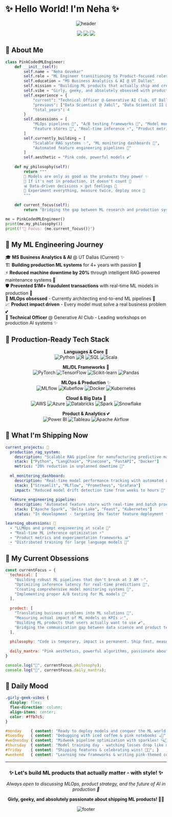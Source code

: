 # ✨ Hello World! I'm Neha ✨ 

<div align="center">
  
  ![header](https://capsule-render.vercel.app/api?type=waving&color=ffb6c1&height=300&section=header&text=Neha%20Govekar&fontSize=90&animation=fadeIn&fontAlignY=38&desc=ML%20Engineer%20💖%20Product-Focused%20Data%20Scientist%20💖%20MLOps%20Enthusiast&descAlignY=55&descAlign=62&fontColor=d6ace6)

  <a href="http://www.linkedin.com/in/neha-govekar"><img src="https://img.shields.io/badge/LinkedIn-0077B5?style=for-the-badge&logo=linkedin&logoColor=white"></a>
  <a href="mailto:neha.Govekar@utdallas.edu"><img src="https://img.shields.io/badge/Email-D14836?style=for-the-badge&logo=gmail&logoColor=white"></a>
  <a href="https://www.kaggle.com/nehagovekar"><img src="https://img.shields.io/badge/Kaggle-20BEFF?style=for-the-badge&logo=Kaggle&logoColor=white"></a>
  
</div>

## 🌸 About Me  
```python
class PinkCodedMLEngineer:
    def __init__(self):
        self.name = "Neha Govekar"
        self.role = "ML Engineer transitioning to Product-focused roles 💕"
        self.education = "MS Business Analytics & AI @ UT Dallas"
        self.mission = "Building ML products that actually ship and create impact ✨"
        self.vibe = "Girly, geeky, and absolutely obsessed with production ML! 💖"
        self.experience = {
            "current": "Technical Officer @ Generative AI Club, UT Dallas 🌟",
            "previous": ["Data Scientist @ Jabil", "Data Scientist II @ HSBC", "Data Science Intern @ Citibank"],
            "total_years": 4
        }
        self.obsessions = [
            "MLOps pipelines 💫", "A/B testing frameworks 🔬", "Model monitoring 📊",
            "Feature stores 🏪", "Real-time inference ⚡", "Product metrics 📈"
        ]
        self.currently_building = [
            "Scalable RAG systems ✨", "ML monitoring dashboards 🎀", 
            "Automated feature engineering pipelines 🌺"
        ]
        self.aesthetic = "Pink code, powerful models 💕"
        
    def my_philosophy(self):
        return """
        💭 Models are only as good as the products they power ✨
        🔄 If it's not in production, it doesn't count 💖
        📊 Data-driven decisions > gut feelings 🌸
        🧪 Experiment everything, measure twice, deploy once 💫
        """
        
    def current_focus(self):
        return "Bridging the gap between ML research and production systems with style! 💕"

me = PinkCodedMLEngineer()
print(me.my_philosophy())
print(f"🎯 Focus: {me.current_focus()}")
```

## 🌺 My ML Engineering Journey

🎓 **MS Business Analytics & AI** @ UT Dallas (Current) ✨  
🏗️ **Building production ML systems** for 4+ years with passion 💖  
⚡ **Reduced machine downtime by 20%** through intelligent RAG-powered maintenance systems 🌟  
🛡️ **Prevented $1M+ fraudulent transactions** with real-time ML models in production 💫  
🔧 **MLOps obsessed** - Currently architecting end-to-end ML pipelines 🌸  
📈 **Product impact driven** - Every model must solve a real business problem 💕  
🎯 **Technical Officer** @ Generative AI Club - Leading workshops on production AI systems ✨  

## 💖 Production-Ready Tech Stack

<div align="center">
  
  **Languages & Core** 🌸  
  ![Python](https://img.shields.io/badge/Python-FFD43B?style=for-the-badge&logo=python&logoColor=blue)
  ![R](https://img.shields.io/badge/R-276DC3?style=for-the-badge&logo=r&logoColor=white)
  ![SQL](https://img.shields.io/badge/SQL-4479A1?style=for-the-badge&logo=mysql&logoColor=white)
  ![Scala](https://img.shields.io/badge/Scala-DC322F?style=for-the-badge&logo=scala&logoColor=white)
  
  **ML/DL Frameworks** 💫  
  ![PyTorch](https://img.shields.io/badge/PyTorch-EE4C2C?style=for-the-badge&logo=pytorch&logoColor=white)
  ![TensorFlow](https://img.shields.io/badge/TensorFlow-FF6F00?style=for-the-badge&logo=tensorflow&logoColor=white)
  ![Scikit-learn](https://img.shields.io/badge/scikit_learn-F7931E?style=for-the-badge&logo=scikit-learn&logoColor=white)
  ![Pandas](https://img.shields.io/badge/Pandas-150458?style=for-the-badge&logo=pandas&logoColor=white)
  
  **MLOps & Production** ✨  
  ![MLflow](https://img.shields.io/badge/MLflow-0194E2?style=for-the-badge&logo=mlflow&logoColor=white)
  ![Kubeflow](https://img.shields.io/badge/Kubeflow-326CE5?style=for-the-badge&logo=kubernetes&logoColor=white)
  ![Docker](https://img.shields.io/badge/Docker-2CA5E0?style=for-the-badge&logo=docker&logoColor=white)
  ![Kubernetes](https://img.shields.io/badge/Kubernetes-326CE5?style=for-the-badge&logo=kubernetes&logoColor=white)
  
  **Cloud & Big Data** 🌟  
  ![AWS](https://img.shields.io/badge/AWS-FF9900?style=for-the-badge&logo=amazonaws&logoColor=white)
  ![Azure](https://img.shields.io/badge/Azure-0078D7?style=for-the-badge&logo=microsoftazure&logoColor=white)
  ![Databricks](https://img.shields.io/badge/Databricks-FF3621?style=for-the-badge&logo=databricks&logoColor=white)
  ![Spark](https://img.shields.io/badge/Apache_Spark-E25A1C?style=for-the-badge&logo=apachespark&logoColor=white)
  ![Snowflake](https://img.shields.io/badge/Snowflake-29B5E8?style=for-the-badge&logo=snowflake&logoColor=white)
  
  **Product & Analytics** 💕  
  ![Power BI](https://img.shields.io/badge/PowerBI-F2C811?style=for-the-badge&logo=powerbi&logoColor=black)
  ![Tableau](https://img.shields.io/badge/Tableau-E97627?style=for-the-badge&logo=tableau&logoColor=white)
  ![Apache Airflow](https://img.shields.io/badge/Airflow-017CEE?style=for-the-badge&logo=Apache%20Airflow&logoColor=white)
  
</div>

## 🌺 What I'm Shipping Now

```yaml
current_projects: 💖
  production_rag_system:
    description: "Scalable RAG pipeline for manufacturing predictive maintenance ✨"
    stack: ["Python", "LangChain", "Pinecone", "FastAPI", "Docker"]
    metrics: "20% reduction in unplanned downtime 🌟"
    
  ml_monitoring_dashboard:
    description: "Real-time model performance tracking with automated alerts 💫"
    stack: ["Streamlit", "MLflow", "Prometheus", "Grafana"]
    impact: "Reduced model drift detection time from weeks to hours 🌸"
    
  feature_engineering_pipeline:
    description: "Automated feature store with real-time and batch processing 💕"
    stack: ["Apache Spark", "Delta Lake", "Feast", "Kubernetes"]
    status: "In development - targeting 10x faster feature deployment ✨"

learning_obsessions: 🎀
  - "LLMOps and prompt engineering at scale 💖"
  - "Real-time ML inference optimization ⚡"
  - "Product metrics and experimentation frameworks 📊"
  - "Distributed training for large language models 🌺"
```

## 💭 My Current Obsessions
```javascript
const currentFocus = {
  technical: [
    "Building robust ML pipelines that don't break at 3 AM ✨",
    "Optimizing inference latency for real-time predictions 💫",
    "Creating comprehensive model monitoring systems 🌸",
    "Implementing proper A/B testing for ML models 💖"
  ],
  
  product: [
    "Translating business problems into ML solutions 🌟",
    "Measuring actual impact of ML models on KPIs 📈",
    "Building ML products that users actually want to use 💕",
    "Bridging the communication gap between data science and product teams 🌺"
  ],
  
  philosophy: "Code is temporary, impact is permanent. Ship fast, measure everything, iterate constantly. ✨💖",
  
  daily_mantra: "Pink aesthetics, powerful algorithms, passionate about production! 💕"
}

console.log("🎯", currentFocus.philosophy);
console.log("💖", currentFocus.daily_mantra);
```

## 💫 Daily Mood
```css
.girly-geek-vibes {
  display: flex;
  flex-direction: column;
  align-items: center;
  color: #ffb7c5;
}

#monday    { content: "Ready to deploy models and conquer the ML world! 💪✨"; }
#tuesday   { content: "Debugging with iced coffee & pink notebooks ☕💖"; }
#wednesday { content: "Midweek pipeline optimization with sparkles! 🔍💫"; }
#thursday  { content: "Model training day - watching losses drop like magic! 📈🌸"; }
#friday    { content: "Shipping features & celebrating wins! 🚀💕"; }
#weekend   { content: "Learning new frameworks & writing pink-themed code ✍️🌺"; }
```

---

<div align="center">
  
  <h3>✨ Let's build ML products that actually matter - with style! ✨</h3>
  <p><em>Always open to discussing MLOps, product strategy, and the future of AI in production 💖</em></p>
  <p><strong>Girly, geeky, and absolutely passionate about shipping ML products! 🌸💫</strong></p>
  
  ![footer](https://capsule-render.vercel.app/api?type=waving&color=ffb6c1&height=150&section=footer)
</div>
